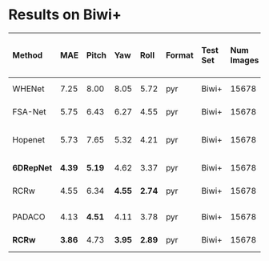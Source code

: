 # Results on Biwi+

|  Method | MAE | Pitch | Yaw | Roll | Format | Test Set | Num Images | Training Set | Crop | Unsup. Training on Test Set | Calibrated Biwi |
| :--- | :--- | :--- | :--- | :--- | :--- | :--- | :--- | :--- | :--- | :--- | :--- |
|  WHENet | 7.25 | 8.00 | 8.05 | 5.72 | pyr | Biwi+ | 15678 | 300W_LP | Biwi+ (DLIB+manual) | ✖ | ✔ |
|  FSA-Net | 5.75 | 6.43 | 6.27 | 4.55 | pyr | Biwi+ | 15678 | 300W_LP | Biwi+ (DLIB+manual) | ✖ | ✔ |
|  Hopenet | 5.73 | 7.65 | 5.32 | 4.21 | pyr | Biwi+ | 15678 | 300W_LP | Biwi+ -> Dockerface, Hopenet | ✖ | ✔ |
|  **6DRepNet** |  **4.39** |  **5.19** |  4.62 |  3.37 | pyr | Biwi+ |  15678 | 300W-LP | Biwi+ (DLIB+manual) | ✖ | ✔ |
|  RCRw | 4.55 | 6.34 | **4.55** | **2.74** | pyr | Biwi+ | 15678 | 300W-LP | Biwi+ (DLIB+manual) | ✔ | ✔ |
| | | | | | | | | | | | |
|  PADACO | 4.13 | **4.51** | 4.11 | 3.78 | pyr | Biwi+ | 15678 | SynHead++ | Biwi+ (DLIB+manual) | ✔ | ✔ |
|  **RCRw** | **3.86** | 4.73 | **3.95** | **2.89** | pyr | Biwi+ | 15678 | SynHead++ | Biwi+ (DLIB+manual) | ✔ | ✔ |